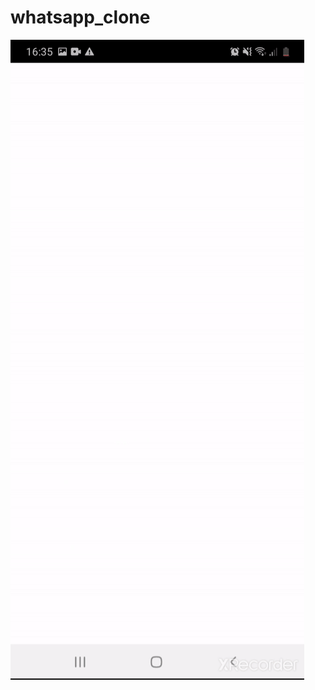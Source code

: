# whatsapp_clone

![Whatsapp clone](https://github.com/gomideDev/projects_media/blob/master/ezgif.com-gif-maker%20(1).gif)
